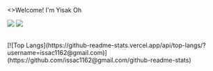<>Welcome! I'm Yisak Oh

<a href="https://github.com/Yisak5"><img src="https://img.shields.io/badge/GitHub-181717?style=flat-square&logo=GitHub&logoColor=white"/></a>
<img src="https://img.shields.io/badge/issac1162@gmail.com-EA4335?style=flat-square&logo=Gmail&logoColor=white"/>

<br>
[![Top Langs](https://github-readme-stats.vercel.app/api/top-langs/?username=issac1162@gmail.com)](https://github.com/issac1162@gmail.com/github-readme-stats)
<br>
